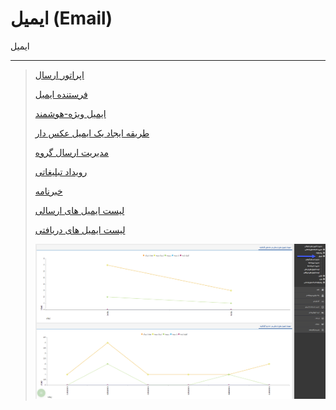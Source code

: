 # ایمیل (Email)    

ایمیل


---------

> [اپراتور ارسال](Email/SendingOperator.md)
> 
> [فرستنده ایمیل](Email/Sender.md)
> 
> [ایمیل ویژه-هوشمند](Email/InteligentEmail.md)
> 
> [طریقه ایجاد یک ایمیل عکس دار](Email/CreateAnEmailWithImage.md)
> 
> [مدیریت ارسال گروه](Email/GroupSendingManagement.md)
> 
> [رویداد تبلیغاتی](Email/Advertisment.md)
> 
> [خبرنامه](Email/News.md)
> 
> [لیست ایمیل های ارسالی](Email/SendingEmailList.md)
> 
> [لیست ایمیل های دریافتی](Email/GettingEmailList.md)
> 
> ![](advertising-mail.png)